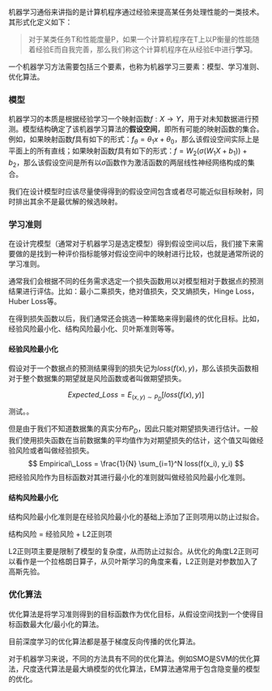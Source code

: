 <script type="text/x-mathjax-config">
    MathJax.Hub.Config({
        tex2jax: {
        skipTags: ['script', 'noscript', 'style', 'textarea', 'pre'],
        inlineMath: [['$','$'], ['$$','$$']]
        }
    });
</script>
<script src="https://cdn.mathjax.org/mathjax/latest/MathJax.js?config=TeX-AMS-MML_HTMLorMML" type="text/javascript"></script>

机器学习通俗来讲指的是计算机程序通过经验来提高某任务处理性能的一类技术。其形式化定义如下：

> 对于某类任务T和性能度量P，如果一个计算机程序在T上以P衡量的性能随着经验E而自我完善，那么我们称这个计算机程序在从经验E中进行**学习**。

一个机器学习方法需要包括三个要素，也称为机器学习三要素：模型、学习准则、优化算法。

### 模型

机器学习的本质是根据经验学习一个映射函数$f: X \rightarrow Y$，用于对未知数据进行预测。模型结构确定了该机器学习算法的**假设空间**，即所有可能的映射函数的集合。例如，如果映射函数$f$具有如下的形式：$f_\theta = \theta_1x + \theta_0$，那么该假设空间实际上是平面上的所有直线；如果映射函数$f$具有如下的形式：$f = W_2(\sigma(W_1X+b_1))+b_2$，那么该假设空间是所有以$\sigma$函数作为激活函数的两层线性神经网络构成的集合。

我们在设计模型时应该尽量使得得到的假设空间包含或者尽可能近似目标映射，同时排出其余不是最优解的候选映射。

### 学习准则

在设计完模型（通常对于机器学习是选定模型）得到假设空间以后，我们接下来需要做的是找到一种评价指标能够对假设空间中的映射进行比较，也就是通常所说的学习准则。

通常我们会根据不同的任务需求选定一个损失函数用以对模型相对于数据点的预测结果进行评估。比如：最小二乘损失，绝对值损失，交叉熵损失，Hinge Loss，Huber Loss等。

在得到损失函数以后，我们通常还会挑选一种策略来得到最终的优化目标。比如，经验风险最小化、结构风险最小化、贝叶斯准则等等。

#### 经验风险最小化

假设对于一个数据点的预测结果得到的损失记为$loss(f(x),y)$，那么该损失函数相对于整个数据集的期望就是风险函数或者叫做期望损失。


$$
\begin{equation}
Expected\_Loss = E_{(x,y) \sim P_D} [loss(f(x), y)]
\end{equation}
$$
测试。。

但是由于我们不知道数据集的真实分布$P_D$，因此只能对期望损失进行估计。一般我们使用损失函数在当前数据集的平均值作为对期望损失的估计，这个值又叫做经验风险或者叫做经验损失。
$$
Empirical\_Loss = \frac{1}{N} \sum_{i=1}^N loss(f(x_i), y_i)
$$
把经验风险作为目标函数对其进行最小化的准则就叫做经验风险最小化准则。

#### 结构风险最小化

结构风险最小化准则是在经验风险最小化的基础上添加了正则项用以防止过拟合。

结构风险 = 经验风险 + L2正则项

L2正则项主要是限制了模型的复杂度，从而防止过拟合。从优化的角度L2正则可以看作是一个拉格朗日算子，从贝叶斯学习的角度来看，L2正则是对参数加入了高斯先验。

### 优化算法

优化算法是将学习准则得到的目标函数作为优化目标，从假设空间找到一个使得目标函数最大化/最小化的算法。

目前深度学习的优化算法都是基于梯度反向传播的优化算法。

对于机器学习来说，不同的方法具有不同的优化算法。例如SMO是SVM的优化算法，尺度迭代算法是最大熵模型的优化算法，EM算法通常用于包含隐变量的模型的优化。